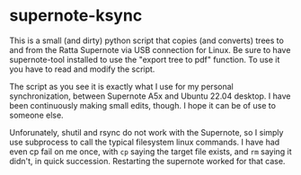# supernote-ksync
This is a small (and dirty) python script that copies (and converts) trees to and from the Ratta Supernote via USB connection for Linux. 
Be sure to have supernote-tool installed to use the "export tree to pdf" function. To use it you have to read and modify
the script.

The script as you see it is exactly what I use for my personal synchronization, between Supernote A5x and Ubuntu 22.04 desktop. I have been continuously making small edits, though. I hope it can be of use to someone else.

Unforunately, shutil and rsync do not work with the Supernote, so I simply use subprocess to call the typical filesystem linux commands.  I have had even cp fail on me once, with `cp` saying the target file exists, and `rm` saying it didn't, in quick succession. Restarting the supernote worked for that case.